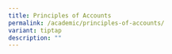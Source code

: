 ```yaml
---
title: Principles of Accounts
permalink: /academic/principles-of-accounts/
variant: tiptap
description: ""
---
```

